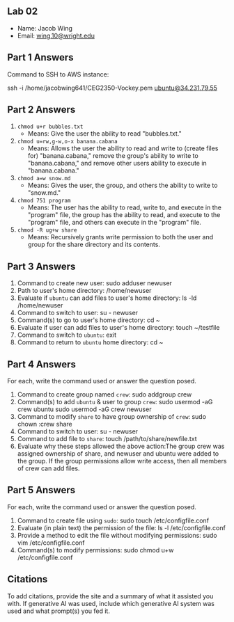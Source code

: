 ## Lab 02

- Name: Jacob Wing
- Email: wing.10@wright.edu

## Part 1 Answers

Command to SSH to AWS instance:

ssh -i /home/jacobwing641/CEG2350-Vockey.pem ubuntu@34.231.79.55

## Part 2 Answers

1. `chmod u+r bubbles.txt`
    - Means: Give the user the ability to read "bubbles.txt."
2. `chmod u=rw,g-w,o-x banana.cabana`
    - Means: Allows the user the ability to read and write to (create files for) "banana.cabana," remove the group's ability to write to "banana.cabana," and remove other users ability to execute in "banana.cabana."
3. `chmod a=w snow.md`
    - Means: Gives the user, the group, and others the ability to write to "snow.md."
4. `chmod 751 program`
    - Means: The user has the ability to read, write to, and execute in the "program" file, the group has the ability to read, and execute to the "program" file, and others can execute in the "program" file.
5. `chmod -R ug+w share`
    - Means: Recursively grants write permission to both the user and group for the share directory and its contents.

## Part 3 Answers

1. Command to create new user: sudo adduser newuser
2. Path to user's home directory: /home/newuser
3. Evaluate if `ubuntu` can add files to user's home directory: ls -ld /home/newuser
4. Command to switch to user: su - newuser
5. Command(s) to go to user's home directory: cd ~
6. Evaluate if user can add files to user's home directory: touch ~/testfile
7. Command to switch to `ubuntu`: exit
8. Command to return to `ubuntu` home directory: cd ~

## Part 4 Answers

For each, write the command used or answer the question posed.

1. Command to create group named `crew`: sudo addgroup crew
2. Command(s) to add `ubuntu` & user to group `crew`:  sudo usermod -aG crew ubuntu
sudo usermod -aG crew newuser
3. Command to modify `share` to have group ownership of `crew`: sudo chown :crew share
4. Command to switch to user: su - newuser
5. Command to add file to `share`: touch /path/to/share/newfile.txt
6. Evaluate why these steps allowed the above action:The group crew was assigned ownership of share, and newuser and ubuntu were added to the group.
If the group permissions allow write access, then all members of crew can add files.


## Part 5 Answers

For each, write the command used or answer the question posed.

1. Command to create file using `sudo`:  sudo touch /etc/configfile.conf 
2. Evaluate (in plain text) the permission of the file: ls -l /etc/configfile.conf
3. Provide a method to edit the file without modifying permissions: sudo vim /etc/configfile.conf
4. Command(s) to modify permissions: sudo chmod u+w /etc/configfile.conf

## Citations

To add citations, provide the site and a summary of what it assisted you with.  If generative AI was used, include which generative AI system was used and what prompt(s) you fed it.
